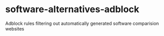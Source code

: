 # software-alternatives-adblock
Adblock rules filtering out automatically generated software comparision websites
